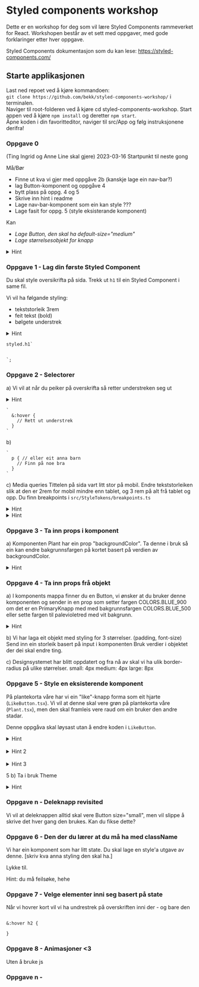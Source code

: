 # Styled components workshop

Dette er en workshop for deg som vil lære Styled Components rammeverket for React. Workshopen består av et sett med oppgaver, med gode forklaringer etter hver oppgave.

Styled Components dokumentasjon som du kan lese: https://styled-components.com/

## Starte applikasjonen

Last ned repoet ved å kjøre kommandoen:  
 `git clone https://github.com/bekk/styled-components-workshop/` i terminalen.  
Naviger til root-folderen ved å kjøre cd styled-components-workshop.
Start appen ved å kjøre `npm install` og deretter `npm start`.  
Åpne koden i din favoritteditor, naviger til src/App og følg instruksjonene derifra!

### Oppgave 0

(Ting Ingrid og Anne Line skal gjere)
2023-03-16
Startpunkt til neste gong

Må/Bør
-   Finne ut kva vi gjer med oppgåve 2b (kanskje lage ein nav-bar?)
-   lag Button-komponent og oppgåve 4
-   bytt plass på oppg. 4 og 5
-   Skrive inn hint i readme
-   Lage nav-bar-komponent som ein kan style ???
-   Lage fasit for oppg. 5 (style eksisterande komponent)

Kan
-   _Lage Button, den skal ha default-size="medium"_
-   _Lage størrelsesobjekt for knapp_



<details>
<summary>Hint</summary>


</details>

### Oppgave 1 - Lag din første Styled Component

Du skal style oversikrifta på sida. Trekk ut `h1` til ein Styled Component i same fil.

Vi vil ha følgande styling:

-   tekststorleik 3rem
-   feit tekst (bold)
-   bølgete understrek

<details>
<summary>Hint</summary>
hint: text-decoration-style
https://developer.mozilla.org/en-US/docs/Web/CSS/text-decoration-style
</details>

```
styled.h1`


`;
```

### Oppgave 2 - Selectorer

 a) Vi vil at når du peiker på overskrifta så retter understreken seg ut

<details>
<summary>Hint</summary>
hint: `:hover`
</details>

```
`
  &:hover {
    // Rett ut understrek
  }
`

```

 b)

```
`
  p { // eller eit anna barn
    // Finn på noe bra
  }
`

```

c) Media queries
Tittelen på sida vart litt stor på mobil. Endre tekststorleiken slik at den er 2rem for mobil mindre enn tablet, og 3 rem på alt frå tablet og opp.
Du finn breakpoints i `src/StyleTokens/breakpoints.ts`

<details>
<summary>Hint</summary>
(@media...) og template strings
</details>

<details>
<summary>Hint</summary>
Tablet-and-up
Den fancy enkle måten å gjere det på
</details>

### Oppgave 3 - Ta inn props i komponent

a) Komponenten Plant har ein prop "backgroundColor". Ta denne i bruk så ein kan endre bakgrunnsfargen på kortet basert på verdien av backgroundColor.

<details>
<summary>Hint</summary>
```
const Something =styled.div<{size: string}>`
  width: ${(props) => props.size}rem;
`
```
</details>
 
### Oppgave 4 - Ta inn props frå objekt
 a) I komponents mappa finner du en Button, vi ønsker at du bruker denne komponenten og sender in en prop som setter fargen COLORS.BLUE_900 om det er en PrimaryKnapp med med bakgrunnsfargen COLORS.BLUE_500 eller sette fargen til palevioletred med vit bakgrunn.

<details>
<summary>Hint</summary>
I styleTokens kan du sende in variants som en prop til Button- komponentem.
</details>
 
b) Vi har laga eit objekt med styling for 3 størrelser. (padding, font-size)
Send inn ein storleik basert på input i komponenten
Bruk verdier i objektet der dei skal endre ting.

c) Designsystemet har blitt oppdatert og fra nå av skal vi ha ulik border-radius på ulike størrelser.
small: 4px
medium: 4px
large: 8px

### Oppgave 5 - Style en eksisterende komponent

På plantekorta våre har vi ein "like"-knapp forma som eit hjarte (`LikeButton.tsx`). Vi vil at denne skal vere grøn på plantekorta våre (`Plant.tsx`), men den skal framleis vere raud om ein bruker den andre stadar. 

Denne oppgåva skal løysast utan å endre koden i `LikeButton`.


<details>
<summary>Hint</summary>
Lag ein styled component som wrappar `LikeButton`
</details>  

<br>

<details>
<summary>Hint 2</summary>

`styled.div` er ein forenkla måte å skrive `styled('div')` på. 'div' representerar html-elementet div slik <div> gjer det i JSX. 

</details>

<br>

<details>
<summary>Hint 3</summary>

```
import Component from 'componentLocation/component'

const SomeComponent = styled(Component)`
  // styling here
`;
```

(Hugs at du må bytte ut den "ustyla" komponenten med den nye du har laga)

</details>


5 b) Ta i bruk Theme

 <details>
<summary>Hint</summary>
  Wrappe knappen med en ThemeProvider
```
<ThemeProvider>
`
```
</details>


### Oppgave n - Deleknapp revisited

Vi vil at deleknappen alltid skal vere Button size="small", men vil slippe å skrive det hver gang den brukes. Kan du fikse dette?

### Oppgave 6 - Den der du lærer at du må ha med className

Vi har ein komponent som har litt state. Du skal lage en style'a utgave av denne. [skriv kva anna styling den skal ha.]

Lykke til.

Hint: du må feilsøke, hehe

### Oppgave 7 - Velge elementer inni seg basert på state

Når vi hovrer kort vil vi ha undrestrek på overskriften inni der - og bare den

```

&:hover h2 {

}

```

### Oppgave 8 - Animasjoner <3

Uten å bruke js

### Oppgave n -
```
